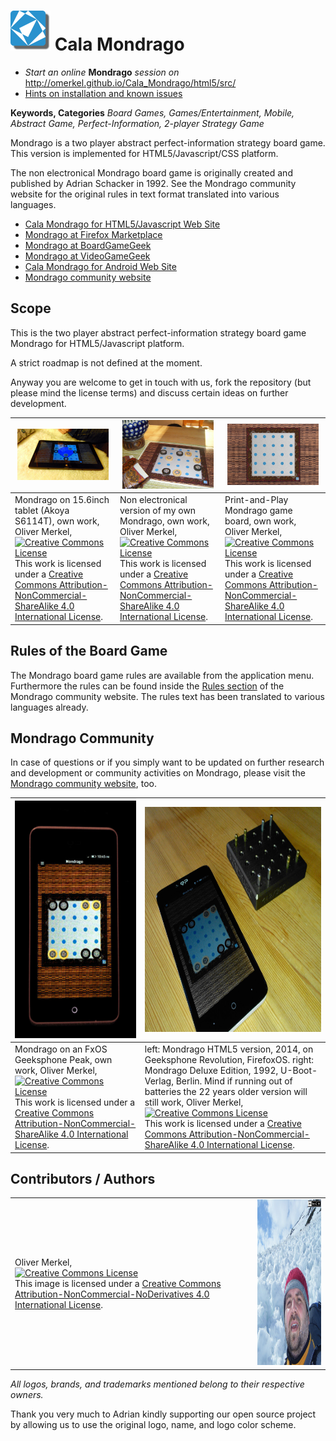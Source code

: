  <img alt="Mondrago Logo" width="64" src="html5/res/logo-256-shadow_dark.png" /> Cala Mondrago
=============

* _Start an online_ __Mondrago__ _session on_ http://omerkel.github.io/Cala_Mondrago/html5/src/
* [Hints on installation and known issues](https://github.com/OMerkel/Cala_Mondrago/wiki)

__Keywords, Categories__ _Board Games, Games/Entertainment, Mobile, Abstract Game, Perfect-Information, 2-player Strategy Game_

Mondrago is a two player abstract perfect-information strategy board game. This version is implemented for HTML5/Javascript/CSS platform.

The non electronical Mondrago board game is originally created and published by Adrian Schacker in 1992. See the Mondrago community website for the original rules in text format translated into various languages.

* [Cala Mondrago for HTML5/Javascript Web Site](https://github.com/OMerkel/Cala_Mondrago)
* [Mondrago at Firefox Marketplace](https://marketplace.firefox.com/app/mondrago/)
* [Mondrago at BoardGameGeek](http://boardgamegeek.com/boardgame/111396/mondrago)
* [Mondrago at VideoGameGeek](http://videogamegeek.com/videogame/137897/mondrago)
* [Cala Mondrago for Android Web Site](http://sourceforge.net/p/calamondrago)
* [Mondrago community website](http://mondrago.net/)

Scope
-----

This is the two player abstract perfect-information strategy board game Mondrago for HTML5/Javascript platform.

A strict roadmap is not defined at the moment.

Anyway you are welcome to get in touch with us, fork the repository (but please mind the license terms) and discuss certain ideas on further development.

| <img width="95%" ondragstart="return false;" alt="Mondrago on 15.6inch tablet, own work, Oliver Merkel, Creative Commons License, This work is licensed under a Creative Commons Attribution-NonCommercial-ShareAlike 4.0 International License." src="html5/res/mondrago_on_15.6inch_tablet-akoya_s6214t.jpg" /> | <img width="95%" ondragstart="return false;" alt="Non electronical version of my own Mondrago, own work, Oliver Merkel, Creative Commons License, This work is licensed under a Creative Commons Attribution-NonCommercial-ShareAlike 4.0 International License." src="html5/res/mondrago_non_electronical.jpg" /> | <img width="95%" ondragstart="return false;" alt="Print-and-Play Mondrago game board, own work, Oliver Merkel, Creative Commons License, This work is licensed under a Creative Commons Attribution-NonCommercial-ShareAlike 4.0 International License." src="html5/res/mondrago_print_and_play.jpg" /> |
| --- | --- | --- |
| Mondrago on 15.6inch tablet (Akoya S6114T), own work, Oliver Merkel,<br /><a rel="license" href="http://creativecommons.org/licenses/by-nc-sa/4.0/deed.en_US"><img alt="Creative Commons License" style="border-width:0" src="http://i.creativecommons.org/l/by-nc-sa/4.0/88x31.png" /></a><br />This work is licensed under a <a rel="license" href="http://creativecommons.org/licenses/by-nc-sa/4.0/deed.en_US">Creative Commons Attribution-NonCommercial-ShareAlike 4.0 International License</a>. | Non electronical version of my own Mondrago, own work, Oliver Merkel,<br /><a rel="license" href="http://creativecommons.org/licenses/by-nc-sa/4.0/deed.en_US"><img alt="Creative Commons License" style="border-width:0" src="http://i.creativecommons.org/l/by-nc-sa/4.0/88x31.png" /></a><br />This work is licensed under a <a rel="license" href="http://creativecommons.org/licenses/by-nc-sa/4.0/deed.en_US">Creative Commons Attribution-NonCommercial-ShareAlike 4.0 International License</a>. | Print-and-Play Mondrago game board, own work, Oliver Merkel,<br /><a rel="license" href="http://creativecommons.org/licenses/by-nc-sa/4.0/deed.en_US"><img alt="Creative Commons License" style="border-width:0" src="http://i.creativecommons.org/l/by-nc-sa/4.0/88x31.png" /></a><br />This work is licensed under a <a rel="license" href="http://creativecommons.org/licenses/by-nc-sa/4.0/deed.en_US">Creative Commons Attribution-NonCommercial-ShareAlike 4.0 International License</a>. |

Rules of the Board Game
-----------------------

The Mondrago board game rules are available from the application menu. Furthermore the rules can be found inside the [Rules section](http://mondrago.net/?page_id=32) of the Mondrago community website. The rules text has been translated to various languages already.

Mondrago Community
------------------

In case of questions or if you simply want to be updated on further research and development or community activities on Mondrago, please visit the [Mondrago community website](http://mondrago.net/), too.

| <img height="380" ondragstart="return false;" alt="Mondrago on an FxOS Geeksphone Peak, own work, Oliver Merkel, Creative Commons License, This work is licensed under a Creative Commons Attribution-NonCommercial-ShareAlike 4.0 International License." src="html5/res/mondrago_on_fxos.jpg" /> | <img height="360" ondragstart="return false;" alt="left: Mondrago HTML5 version, 2014, on Geeksphone Revolution, FirefoxOS. right: Mondrago Deluxe Edition, 1992, U-Boot-Verlag, Berlin. Mind if running out of batteries the 22 years older version will still work, Oliver Merkel, Creative Commons License, This work is licensed under a Creative Commons Attribution-NonCommercial-ShareAlike 4.0 International License." src="html5/res/mondrago_1992_edition_and_gp_rev.jpg" /> |
| --- | --- |
| Mondrago on an FxOS Geeksphone Peak, own work, Oliver Merkel,<br /><a rel="license" href="http://creativecommons.org/licenses/by-nc-sa/4.0/deed.en_US"><img alt="Creative Commons License" style="border-width:0" src="http://i.creativecommons.org/l/by-nc-sa/4.0/88x31.png" /></a><br />This work is licensed under a <a rel="license" href="http://creativecommons.org/licenses/by-nc-sa/4.0/deed.en_US">Creative Commons Attribution-NonCommercial-ShareAlike 4.0 International License</a>. | left: Mondrago HTML5 version, 2014, on Geeksphone Revolution, FirefoxOS. right: Mondrago Deluxe Edition, 1992, U-Boot-Verlag, Berlin. Mind if running out of batteries the 22 years older version will still work, Oliver Merkel,<br /><a rel="license" href="http://creativecommons.org/licenses/by-nc-sa/4.0/deed.en_US"><img alt="Creative Commons License" style="border-width:0" src="http://i.creativecommons.org/l/by-nc-sa/4.0/88x31.png" /></a><br />This work is licensed under a <a rel="license" href="http://creativecommons.org/licenses/by-nc-sa/4.0/deed.en_US">Creative Commons Attribution-NonCommercial-ShareAlike 4.0 International License</a>. |

Contributors / Authors
----------------------

<table>
  <tr>
    <td><p>Oliver Merkel,<br /><a rel="license" href="http://creativecommons.org/licenses/by-nc-nd/4.0/"><img alt="Creative Commons License" style="border-width:0" src="http://i.creativecommons.org/l/by-nc-nd/4.0/88x31.png" /></a><br />This image is licensed under a <a rel="license" href="http://creativecommons.org/licenses/by-nc-nd/4.0/">Creative Commons Attribution-NonCommercial-NoDerivatives 4.0 International License</a>.    
    </p>
    </td>
    <td><img height="265" ondragstart="return false;" alt="Oliver Merkel, Creative Commons License, This image is licensed under a Creative Commons Attribution-NonCommercial-NoDerivatives 4.0 International License." src="html5/src/img/oliver_avalanche_field.jpg" /></td>
  </tr>
</table>

_All logos, brands, and trademarks mentioned belong to their respective owners._

Thank you very much to Adrian kindly supporting our open source project by allowing us to use the original logo, name, and logo color scheme.
